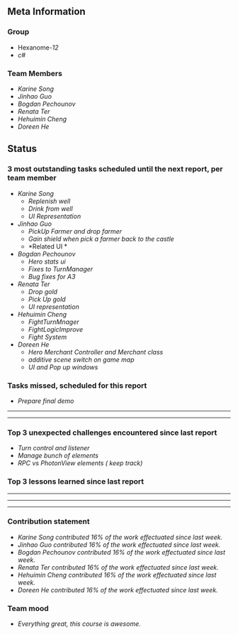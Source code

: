 ## Meta Information

### Group

 * Hexanome-*12*
 * *c#*

### Team Members

 * *Karine Song*
 * *Jinhao Guo*
 * *Bogdan Pechounov*
 * *Renata Ter*
 * *Hehuimin Cheng*
 * *Doreen He*

## Status

### 3 most outstanding tasks scheduled until the next report, per team member

 * *Karine Song*
   * *Replenish well*
   * *Drink from well*
   * *UI Representation*
 * *Jinhao Guo*
   * *PickUp Farmer and drop farmer*
   * *Gain shield when pick a farmer back to the castle*
   * *Related UI *
 * *Bogdan Pechounov*
   * *Hero stats ui*
   * *Fixes to TurnManager*
   * *Bug fixes for A3*
 * *Renata Ter*
   * *Drop gold*
   * *Pick Up gold*
   * *UI representation*
 * *Hehuimin Cheng*
   * *FightTurnMnager*
   * *FightLogicImprove*
   * *Fight System*
 * *Doreen He*
   * *Hero Merchant Controller and Merchant class*
   * *additive scene switch on game map*
   * *UI and Pop up windows*


### Tasks missed, scheduled for this report

 * *Prepare final demo*
 * **
 * **

### Top 3 unexpected challenges encountered since last report

  * *Turn control and listener*
  * *Manage bunch of elements*
  * *RPC vs PhotonView elements ( keep track)*

### Top 3 lessons learned since last report

 * **
 * **
 * **

### Contribution statement

 * *Karine Song contributed 16% of the work effectuated since last week.*
 * *Jinhao Guo contributed 16% of the work effectuated since last week.*
 * *Bogdan Pechounov contributed 16% of the work effectuated since last week.*
 * *Renata Ter contributed 16% of the work effectuated since last week.*
 * *Hehuimin Cheng contributed 16% of the work effectuated since last week.*
 * *Doreen He contributed 16% of the work effectuated since last week.*

### Team mood

 * *Everything great, this course is awesome.*
